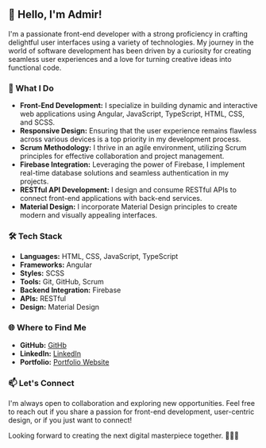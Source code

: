 ## 👋 Hello, I'm Admir!

I'm a passionate front-end developer with a strong proficiency in crafting delightful user interfaces using a variety of technologies. My journey in the world of software development has been driven by a curiosity for creating seamless user experiences and a love for turning creative ideas into functional code.

### 🚀 What I Do

- **Front-End Development:** I specialize in building dynamic and interactive web applications using Angular, JavaScript, TypeScript, HTML, CSS, and SCSS.
- **Responsive Design:** Ensuring that the user experience remains flawless across various devices is a top priority in my development process.
- **Scrum Methodology:** I thrive in an agile environment, utilizing Scrum principles for effective collaboration and project management.
- **Firebase Integration:** Leveraging the power of Firebase, I implement real-time database solutions and seamless authentication in my projects.
- **RESTful API Development:** I design and consume RESTful APIs to connect front-end applications with back-end services.
- **Material Design:** I incorporate Material Design principles to create modern and visually appealing interfaces.

### 🛠️ Tech Stack

- **Languages:** HTML, CSS, JavaScript, TypeScript
- **Frameworks:** Angular
- **Styles:** SCSS
- **Tools:** Git, GitHub, Scrum
- **Backend Integration:** Firebase
- **APIs:** RESTful
- **Design:** Material Design

### 🌐 Where to Find Me

- **GitHub:** [GitHb](https://github.com/AdmirBajric)
- **LinkedIn:** [LinkedIn](https://www.linkedin.com/in/admir-bajric)
- **Portfolio:** [Portfolio Website](https://www.admir-bajric.de)

### 📫 Let's Connect

I'm always open to collaboration and exploring new opportunities. Feel free to reach out if you share a passion for front-end development, user-centric design, or if you just want to connect!

Looking forward to creating the next digital masterpiece together. 👨‍💻✨

